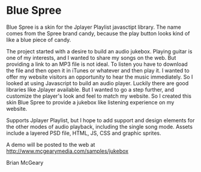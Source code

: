 Blue Spree
=========

Blue Spree is a skin for the Jplayer Playlist javasctipt library. The name comes from the Spree brand candy, because the play button looks kind of like a blue piece of candy. 

The project started with a desire to build an audio jukebox. Playing guitar is one of my interests, and I wanted to share my songs on the web. But providing a link to an MP3 file is not ideal. To listen you have to download the file and then open it in iTunes or whatever and then play it. I wanted to offer my website visitors an opportunity to hear the music immediately. So I looked at using Javascript to build an audio player. Luckily there are good libraries like Jplayer available. But I wanted to go a step further, and customize the player's look and feel to match my website. So I created this skin Blue Spree to provide a jukebox like listening experience on my website. 

Supports Jplayer Playlist, but I hope to add support and design elements for the other modes of audio playback, including the single song mode. Assets include a layered PSD file, HTML, JS, CSS and graphic sprites.

A demo will be posted to the web at
http://www.mcgearymedia.com/samples/jukebox

Brian McGeary
